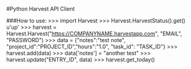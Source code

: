 #Python Harvest API Client

###How to use:
    >>> import Harvest
    >>> Harvest.HarvestStatus().get()
    u'up'
    >>> harvest = Harvest.Harvest("https://COMPANYNAME.harvestapp.com", "EMAIL", "PASSWORD")
    >>> data = {"notes":"test note", "project_id":"PROJECT_ID","hours":"1.0", "task_id": "TASK_ID"}
    >>> harvest.add(data)
    >>> data['notes'] = "another test"
    >>> harvest.update("ENTRY_ID", data)
    >>> harvest.get_today()

